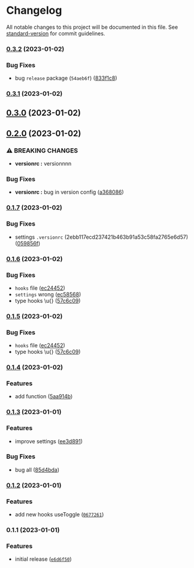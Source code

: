 # Changelog

All notable changes to this project will be documented in this file. See [standard-version](https://github.com/conventional-changelog/standard-version) for commit guidelines.

### [0.3.2](https://github.com/miyucutee/something/compare/v0.3.1...v0.3.2) (2023-01-02)


### Bug Fixes

* bug `release` package (`54aeb6f`) ([833f1c8](https://github.com/miyucutee/something/commit/833f1c86c5bc700c329740d771fe4b83fb5d0c58))

### [0.3.1](https://github.com/miyucutee/something/compare/v0.3.0...v0.3.1) (2023-01-02)

## [0.3.0](https://github.com/miyucutee/something/compare/v0.2.0...v0.3.0) (2023-01-02)

## [0.2.0](https://github.com/miyucutee/something/compare/v0.1.7...v0.2.0) (2023-01-02)


### ⚠ BREAKING CHANGES

* **versionrc :** versionnnn

### Bug Fixes

* **versionrc :** bug in version config ([a368086](https://github.com/miyucutee/something/commit/a368086baf1f095a2bcd0ca4a567d161c380fe9e))

### [0.1.7](https://github.com/miyucutee/something/compare/v0.1.6...v0.1.7) (2023-01-02)


### Bug Fixes

* settings `.versionrc` (2ebb117ecd237421b463b91a53c58fa2765e6d57) ([059856f](https://github.com/miyucutee/something/commit/059856ff91e0a0f4509baf1097f2a954e8f19a14))

### [0.1.6](https://github.com/miyucutee/something/compare/v0.1.4...v0.1.6) (2023-01-02)


### Bug Fixes

* `hooks` file ([ec24452](https://github.com/miyucutee/something/commit/ec24452ea28dd15e33b126a9ff9d3974fa0ba0e3))
* `settings` wrong ([ec58568](https://github.com/miyucutee/something/commit/ec58568a5443cc7d96040c3a2a3a15fcafc7973a))
* type hooks \u{} ([57c6c09](https://github.com/miyucutee/something/commit/57c6c094bebcd0bafc8fd21e8f67655dc200dfca))

### [0.1.5](https://github.com/miyucutee/something/compare/v0.1.4...v0.1.5) (2023-01-02)


### Bug Fixes

* `hooks` file ([ec24452](https://github.com/miyucutee/something/commit/ec24452ea28dd15e33b126a9ff9d3974fa0ba0e3))
* type hooks \u{} ([57c6c09](https://github.com/miyucutee/something/commit/57c6c094bebcd0bafc8fd21e8f67655dc200dfca))

### [0.1.4](https://github.com/miyucutee/something/compare/v0.1.3...v0.1.4) (2023-01-02)


### Features

* add function ([5aa914b](https://github.com/miyucutee/something/commit/5aa914b792852c42b90081fed86d1f7e6545cfaf))

### [0.1.3](https://github.com/miyucutee/something/compare/v0.1.2...v0.1.3) (2023-01-01)


### Features

* improve settings ([ee3d891](https://github.com/miyucutee/something/commit/ee3d8911a5ecf2785fd8b218d131ef8aeefe001b))


### Bug Fixes

* bug all ([85d4bda](https://github.com/miyucutee/something/commit/85d4bdadd9b7f0e93772cbe2ce840cfe77c95939))

### [0.1.2](https://github.com/miyucutee/something/compare/v0.1.1...v0.1.2) (2023-01-01)


### Features

* add new hooks useToggle ([`0677261`](https://github.com/miyucutee/something/commit/0677261e7e2372f1727c060aee974559502de267))

### 0.1.1 (2023-01-01)


### Features

* initial release ([`e6d6f50`](https://github.com/miyucutee/something/commit/e6d6f5076b11d0b5447ae262b19b5233e8f443d3))
